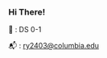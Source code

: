 ### Hi There!




🌱   :   DS 0-1



:mailbox_with_mail:   :   ry2403@columbia.edu




<!--
**Alvayang923/Alvayang923** is a ✨ _special_ ✨ repository because its `README.md` (this file) appears on your GitHub profile.

Here are some ideas to get you started:

- 🔭 I’m currently working on ...
- 🌱 I’m currently learning ...
- 👯 I’m looking to collaborate on ...
- 🤔 I’m looking for help with ...
- 💬 Ask me about ...
- 📫 ry2403@columbia.edu
- 😄 Pronouns: ...
- ⚡ Fun fact: ...
-->


